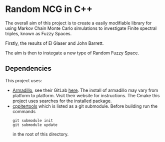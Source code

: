 # Random NCG in C++
The overall aim of this project is to create a easily modifiable library for using Markov Chain Monte Carlo simulations to investigate Finite spectral triples, known as Fuzzy Spaces.  

Firstly, the results of El Glaser and John Barrett. 

The aim is then to instegate a new type of Random Fuzzy Space. 


## Dependencies
This project uses:
- [Armadillo](http://arma.sourceforge.net), see their GitLab [here](https://gitlab.com/conradsnicta/armadillo-code). 
  The install of armadillo may vary from platform to platform. Visit their website for instructions. 
  The Cmake this project uses searches for the installed package. 
- [cppitertools]() which is listed as a git submodule. Before building run the commands 
  ```
  git submodule init
  git submodule update
  ```
  in the root of this directory. 

